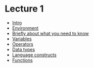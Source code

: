 <h1>
    Lecture 1
</h1>

<ul>
    <li>
        <a href="./01.md">Intro</a>
    </li>
    <li>
        <a href="./02.md">Environment</a>
    </li>
    <li>
        <a href="./03.md">Briefly about what you need to know</a>
    </li>
    <li>
        <a href="./04.md">Variables</a>
    </li>
    <li>
        <a href="./05.md">Operators</a>
    </li>
    <li>
        <a href="./06.md">Data types</a>
    </li>
    <li>
        <a href="./07.md">Language constructs</a>
    </li>
    <li>
        <a href="./08.md">Functions</a>
    </li>
</ul>
